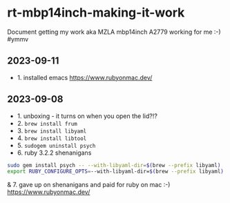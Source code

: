 # rt-mbp14inch-making-it-work
Document getting my work aka MZLA mbp14inch A2779 working for me :-) #ymmv
## 2023-09-11
* 1\. installed emacs https://www.rubyonmac.dev/
## 2023-09-08
* 1\. unboxing - it turns on when you open the lid?!?
* 2\. `brew install frum`
* 3\. `brew install libyaml`
* 4\. `brew install libtool`
* 5\. `sudogem uninstall psych`
* 6\. ruby 3.2.2 shenanigans
```bash
sudo gem install psych -- --with-libyaml-dir=$(brew --prefix libyaml)
export RUBY_CONFIGURE_OPTS=--with-libyaml-dir=$(brew --prefix libyaml)
```
& 7\. gave up on shenanigans and paid for ruby on mac :-) https://www.rubyonmac.dev/

